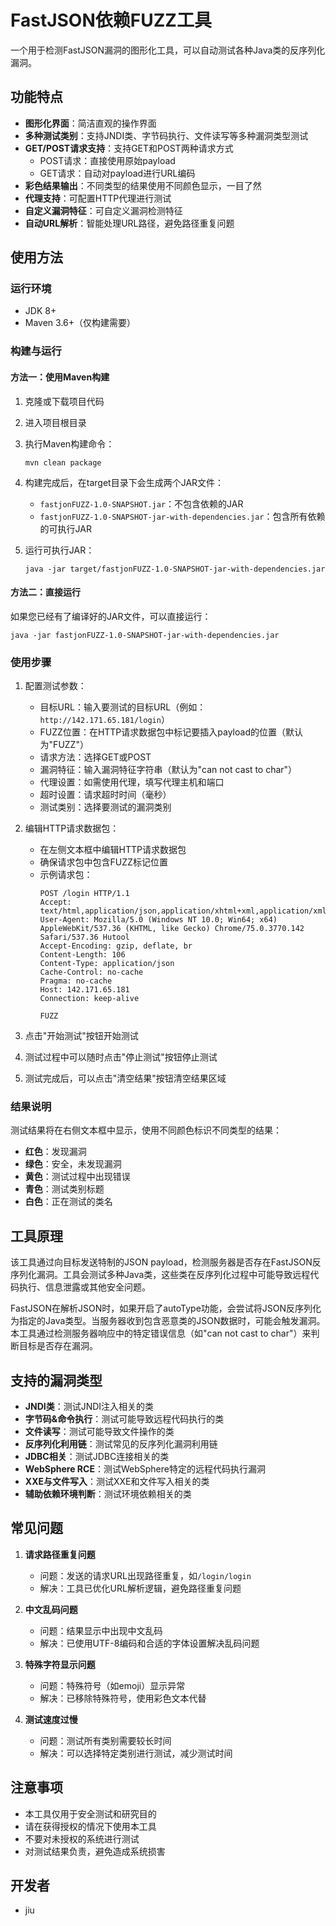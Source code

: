 # FastJSON依赖FUZZ工具

一个用于检测FastJSON漏洞的图形化工具，可以自动测试各种Java类的反序列化漏洞。

## 功能特点

- **图形化界面**：简洁直观的操作界面
- **多种测试类别**：支持JNDI类、字节码执行、文件读写等多种漏洞类型测试
- **GET/POST请求支持**：支持GET和POST两种请求方式
  - POST请求：直接使用原始payload
  - GET请求：自动对payload进行URL编码
- **彩色结果输出**：不同类型的结果使用不同颜色显示，一目了然
- **代理支持**：可配置HTTP代理进行测试
- **自定义漏洞特征**：可自定义漏洞检测特征
- **自动URL解析**：智能处理URL路径，避免路径重复问题

## 使用方法

### 运行环境

- JDK 8+
- Maven 3.6+（仅构建需要）

### 构建与运行

#### 方法一：使用Maven构建

1. 克隆或下载项目代码
2. 进入项目根目录
3. 执行Maven构建命令：
   ```
   mvn clean package
   ```
4. 构建完成后，在target目录下会生成两个JAR文件：
   - `fastjonFUZZ-1.0-SNAPSHOT.jar`：不包含依赖的JAR
   - `fastjonFUZZ-1.0-SNAPSHOT-jar-with-dependencies.jar`：包含所有依赖的可执行JAR

5. 运行可执行JAR：
   ```
   java -jar target/fastjonFUZZ-1.0-SNAPSHOT-jar-with-dependencies.jar
   ```

#### 方法二：直接运行

如果您已经有了编译好的JAR文件，可以直接运行：

```
java -jar fastjonFUZZ-1.0-SNAPSHOT-jar-with-dependencies.jar
```

### 使用步骤

1. 配置测试参数：
   - 目标URL：输入要测试的目标URL（例如：`http://142.171.65.181/login`）
   - FUZZ位置：在HTTP请求数据包中标记要插入payload的位置（默认为"FUZZ"）
   - 请求方法：选择GET或POST
   - 漏洞特征：输入漏洞特征字符串（默认为"can not cast to char"）
   - 代理设置：如需使用代理，填写代理主机和端口
   - 超时设置：请求超时时间（毫秒）
   - 测试类别：选择要测试的漏洞类别

2. 编辑HTTP请求数据包：
   - 在左侧文本框中编辑HTTP请求数据包
   - 确保请求包中包含FUZZ标记位置
   - 示例请求包：
     ```
     POST /login HTTP/1.1
     Accept: text/html,application/json,application/xhtml+xml,application/xml;q=0.9,*/*;q=0.8
     User-Agent: Mozilla/5.0 (Windows NT 10.0; Win64; x64) AppleWebKit/537.36 (KHTML, like Gecko) Chrome/75.0.3770.142 Safari/537.36 Hutool
     Accept-Encoding: gzip, deflate, br
     Content-Length: 106
     Content-Type: application/json
     Cache-Control: no-cache
     Pragma: no-cache
     Host: 142.171.65.181
     Connection: keep-alive
     
     FUZZ
     ```

3. 点击"开始测试"按钮开始测试
4. 测试过程中可以随时点击"停止测试"按钮停止测试
5. 测试完成后，可以点击"清空结果"按钮清空结果区域

### 结果说明

测试结果将在右侧文本框中显示，使用不同颜色标识不同类型的结果：
- **红色**：发现漏洞
- **绿色**：安全，未发现漏洞
- **黄色**：测试过程中出现错误
- **青色**：测试类别标题
- **白色**：正在测试的类名

## 工具原理

该工具通过向目标发送特制的JSON payload，检测服务器是否存在FastJSON反序列化漏洞。工具会测试多种Java类，这些类在反序列化过程中可能导致远程代码执行、信息泄露或其他安全问题。

FastJSON在解析JSON时，如果开启了autoType功能，会尝试将JSON反序列化为指定的Java类型。当服务器收到包含恶意类的JSON数据时，可能会触发漏洞。本工具通过检测服务器响应中的特定错误信息（如"can not cast to char"）来判断目标是否存在漏洞。

## 支持的漏洞类型

- **JNDI类**：测试JNDI注入相关的类
- **字节码&命令执行**：测试可能导致远程代码执行的类
- **文件读写**：测试可能导致文件操作的类
- **反序列化利用链**：测试常见的反序列化漏洞利用链
- **JDBC相关**：测试JDBC连接相关的类
- **WebSphere RCE**：测试WebSphere特定的远程代码执行漏洞
- **XXE与文件写入**：测试XXE和文件写入相关的类
- **辅助依赖环境判断**：测试环境依赖相关的类

## 常见问题

1. **请求路径重复问题**
   - 问题：发送的请求URL出现路径重复，如`/login/login`
   - 解决：工具已优化URL解析逻辑，避免路径重复问题

2. **中文乱码问题**
   - 问题：结果显示中出现中文乱码
   - 解决：已使用UTF-8编码和合适的字体设置解决乱码问题

3. **特殊字符显示问题**
   - 问题：特殊符号（如emoji）显示异常
   - 解决：已移除特殊符号，使用彩色文本代替

4. **测试速度过慢**
   - 问题：测试所有类别需要较长时间
   - 解决：可以选择特定类别进行测试，减少测试时间

## 注意事项

- 本工具仅用于安全测试和研究目的
- 请在获得授权的情况下使用本工具
- 不要对未授权的系统进行测试
- 对测试结果负责，避免造成系统损害

## 开发者

- jiu 